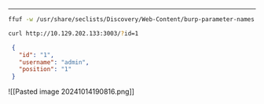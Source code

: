 ___

```bash
ffuf -w /usr/share/seclists/Discovery/Web-Content/burp-parameter-names.txt -u  http://10.129.202.133:3003/?FUZZ=test -fs 19
```

```bash
curl http://10.129.202.133:3003/?id=1
```

```json
 {  
   "id": "1",  
   "username": "admin",  
   "position": "1"  
 }
```

![[Pasted image 20241014190816.png]]

